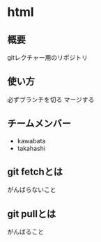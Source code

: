 # html

## 概要

gitレクチャー用のリポジトリ

## 使い方

必ずブランチを切る
マージする

## チームメンバー

* kawabata
* takahashi

## git fetchとは

がんばらないこと

## git pullとは

がんばること

